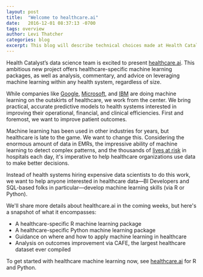 ```yaml
---
layout: post
title:  "Welcome to healthcare.ai"
date:   2016-12-01 08:37:13 -0700
tags: overview
author: Levi Thatcher
categories: blog
excerpt: This blog will describe technical choices made at Health Catalyst
---
```

Health Catalyst’s data science team is excited to present [healthcare.ai](http://healthcare.ai/). This ambitious new project offers healthcare-specific machine learning packages, as well as analysis, commentary, and advice on leveraging machine learning within any health system, regardless of size.

While companies like [Google](https://research.google.com/teams/brain/healthcare/), [Microsoft](http://searchhealthit.techtarget.com/opinion/Microsoft-Project-Adam-may-reach-healthcare-specialties), and [IBM](https://www.mskcc.org/about/innovative-collaborations/watson-oncology) are doing machine learning on the outskirts of healthcare, we work from the center. We bring practical, accurate predictive models to health systems interested in improving their operational, financial, and clinical efficiencies. First and foremost, we want to improve patient outcomes.

Machine learning has been used in other industries for years, but healthcare is late to the game. We want to change this. Considering the enormous amount of data in EMRs, the impressive ability of machine learning to detect complex patterns, and the thousands of [lives at risk](http://journals.lww.com/journalpatientsafety/Fulltext/2013/09000/A_New,_Evidence_based_Estimate_of_Patient_Harms.2.aspx) in hospitals each day, it's imperative to help healthcare organizations use data to make better decisions.

Instead of health systems hiring expensive data scientists to do this work, we want to help anyone interested in healthcare data—BI Developers and SQL-based folks in particular—develop machine learning skills (via R or Python).

We'll share more details about healthcare.ai in the coming weeks, but here's a snapshot of what it encompasses:

- A healthcare-specific R machine learning package
- A healthcare-specific Python machine learning package
- Guidance on where and how to apply machine learning in healthcare
- Analysis on outcomes improvement via CAFE, the largest healthcare dataset ever compiled

To get started with healthcare machine learning now, see [healthcare.ai](http://healthcare.ai/) for R and Python.